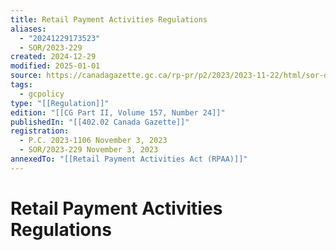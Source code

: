 ```yaml
---
title: Retail Payment Activities Regulations
aliases:
  - "20241229173523"
  - SOR/2023-229
created: 2024-12-29
modified: 2025-01-01
source: https://canadagazette.gc.ca/rp-pr/p2/2023/2023-11-22/html/sor-dors229-eng.html
tags:
  - gcpolicy
type: "[[Regulation]]"
edition: "[[CG Part II, Volume 157, Number 24]]"
publishedIn: "[[402.02 Canada Gazette]]"
registration:
  - P.C. 2023-1106 November 3, 2023
  - SOR/2023-229 November 3, 2023
annexedTo: "[[Retail Payment Activities Act (RPAA)]]"
---
```

# Retail Payment Activities Regulations
